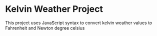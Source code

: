 # Kelvin Weather Project

This project uses JavaScript syntax to convert kelvin weather values to Fahrenheit and Newton degree celsius
